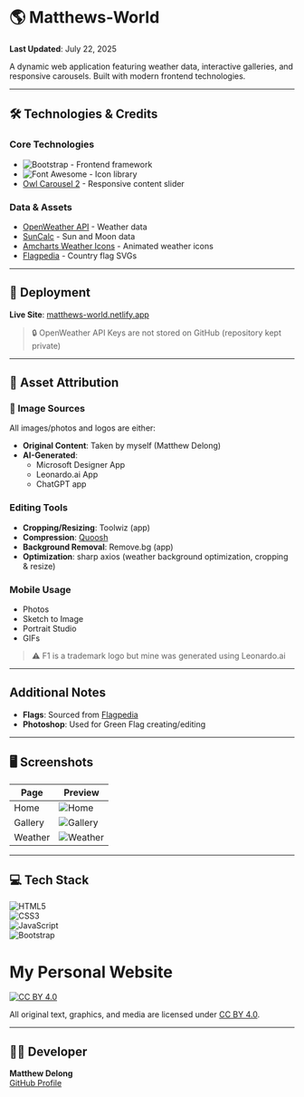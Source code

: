 # 🌎 Matthews-World  
**Last Updated**: July 22, 2025  

A dynamic web application featuring weather data, interactive galleries, and responsive carousels. Built with modern frontend technologies.  

---

## 🛠 Technologies & Credits  

### Core Technologies  
- ![Bootstrap](https://img.shields.io/badge/Bootstrap-563D7C?logo=bootstrap) - Frontend framework  
- ![Font Awesome](https://img.shields.io/badge/Font_Awesome-339AF0?logo=fontawesome) - Icon library  
- [Owl Carousel 2](https://owlcarousel2.github.io/OwlCarousel2/) - Responsive content slider  

### Data & Assets  
- [OpenWeather API](https://openweathermap.org/) - Weather data  
- [SunCalc](https://cdn.jsdelivr.net/npm/suncalc/) - Sun and Moon data
- [Amcharts Weather Icons](https://www.amcharts.com/free-animated-svg-weather-icons/) - Animated weather icons  
- [Flagpedia](https://flagpedia.net/) - Country flag SVGs  

---

## 🚀 Deployment  
**Live Site**: [matthews-world.netlify.app](https://matthews-world.netlify.app/)  

> 🔒 OpenWeather API Keys are not stored on GitHub (repository kept private)

---

## 📸 Asset Attribution  

### 📸 Image Sources  
All images/photos and logos are either:  
- **Original Content**: Taken by myself (Matthew Delong)  
- **AI-Generated**:  
  - Microsoft Designer App  
  - Leonardo.ai App  
  - ChatGPT app  

### Editing Tools  
- **Cropping/Resizing**: Toolwiz (app)  
- **Compression**: [Quoosh](https://squoosh.app/)  
- **Background Removal**: Remove.bg (app)  
- **Optimization**: sharp axios (weather background optimization, cropping & resize)  

### Mobile Usage  
- Photos  
- Sketch to Image  
- Portrait Studio  
- GIFs  

> ⚠️ F1 is a trademark logo but mine was generated using Leonardo.ai  

---

## Additional Notes  
- **Flags**: Sourced from [Flagpedia](https://flagpedia.net/)  
- **Photoshop**: Used for Green Flag creating/editing  
---

## 🖥 Screenshots  

| Page      | Preview |
|-----------|---------|
| Home      | ![Home](https://github.com/user-attachments/assets/6c446300-b22d-4e2a-92f5-d26b6aa9a6bf) |
| Gallery   | ![Gallery](https://github.com/user-attachments/assets/d2617f50-6c0a-43a3-9f40-d2d17a5ff7b7) |
| Weather   | ![Weather](https://github.com/user-attachments/assets/7bc420a1-1218-44bd-9fcc-077ff554f266) |

---

## 💻 Tech Stack  

![HTML5](https://img.shields.io/badge/HTML5-E34F26?style=for-the-badge&logo=html5&logoColor=white)  
![CSS3](https://img.shields.io/badge/CSS3-1572B6?style=for-the-badge&logo=css3&logoColor=white)  
![JavaScript](https://img.shields.io/badge/JavaScript-F7DF1E?style=for-the-badge&logo=javascript&logoColor=black)  
![Bootstrap](https://img.shields.io/badge/Bootstrap-563D7C?style=for-the-badge&logo=bootstrap&logoColor=white)  

# My Personal Website  

[![CC BY 4.0](https://img.shields.io/badge/License-CC_BY_4.0-lightgrey.svg)](https://creativecommons.org/licenses/by/4.0/)  

All original text, graphics, and media are licensed under [CC BY 4.0](https://creativecommons.org/licenses/by/4.0/).  

---

## 👨‍💻 Developer  
**Matthew Delong**  
[GitHub Profile](https://github.com/MatthewDelong)
